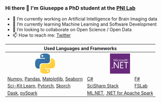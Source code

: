 ### Hi there 👋 I'm Giuseppe a PhD student at the <a href="https://pni-lab.github.io/">PNI Lab</a>

- 🔭 I’m currently working on Artificial Intelligence for Brain Imaging data
- 🌱 I’m currently learning Machine Learning and Software Development
- 👯 I’m looking to collaborate on Open Science / Open Data
- 📫 How to reach me: <a href="https://twitter.com/g_gallitto">Twitter</a>

 <table>
  <tr>
    <th colspan=3>Used Languages and Frameworks</th>
  </tr>
  <tr>
    <th><img src="python_logo.png" width=64 height=64></th>
    <th colspan=2><img src="dotnet_logo.png" width=64 height=64></th>
  </tr>
  <tr>
   <td><a href="https://numpy.org/">Numpy</a>, 
    <a href="https://pandas.pydata.org/">Pandas</a>, 
    <a href="https://matplotlib.org/">Matplotlib</a>, 
    <a href="https://seaborn.pydata.org/">Seaborn</a></td>
    <td><a href="https://dotnet.microsoft.com/en-us/languages/csharp">C#</a></td>
    <td><a href="https://dotnet.microsoft.com/en-us/languages/fsharp">F#</a></td>
  </tr>
  <tr>
    <td><a href="https://scikit-learn.org/stable/index.html">Sci-Kit Learn</a>, 
     <a href="https://pytorch.org/">Pytorch</a>, 
     <a href="https://skorch.readthedocs.io/en/stable/">Skorch</a></td>
    <td><a href="https://scisharp.github.io/SciSharp/">SciSharp Stack</a></td>
    <td><a href="https://fslab.org/">FSLab</a></td>
  </tr>
  <tr>
    <td><a href="https://dask.org/">Dask</a>, 
     <a href="https://spark.apache.org/docs/latest/api/python/index.html">pySpark</a></td>
    <td colspan=2><a href="https://dotnet.microsoft.com/en-us/apps/machinelearning-ai/ml-dotnet">ML.NET</a>, 
     <a href="https://dotnet.microsoft.com/en-us/apps/data/spark">.NET for Apache Spark</a></td>
  </tr>
</table> 
